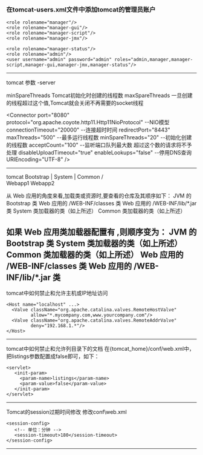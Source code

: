 ### 在tomcat-users.xml文件中添加tomcat的管理员账户
```
<role rolename="manager"/>
<role rolename="manager-gui"/>
<role rolename="manager-script"/>
<role rolename="manager-jmx"/>

<role rolename="manager-status"/>
<role rolename="admin"/>
<user username="admin" password="admin" roles="admin,manager,manager-script,manager-gui,manager-jmx,manager-status"/>
```
--------------------------------------------------------------------------------------
tomcat 参数
-server

minSpareThreads    Tomcat初始化时创建的线程数
maxSpareThreads     一旦创建的线程超过这个值,Tomcat就会关闭不再需要的socket线程

<Connector port="8080"
           protocol="org.apache.coyote.http11.Http11NioProtocol"    --NIO模型
           connectionTimeout="20000"   --连接超时时间
           redirectPort="8443"
           maxThreads="500"     --最多运行线程数
           minSpareThreads="20"  --初始化创建的线程数
           acceptCount="100"   --监听端口队列最大数 超过这个数的请求将不予处理
           disableUploadTimeout="true"
           enableLookups="false"    --停用DNS查询
           URIEncoding="UTF-8" />

--------------------------------------------------------------------------------------
tomcat
 Bootstrap
    |
  System
    |
   Common
  /     \
Webapp1   Webapp2

从 Web 应用的角度来看,加载类或资源时,要查看的仓库及其顺序如下：
JVM 的 Bootstrap 类
Web 应用的 /WEB-INF/classes 类
Web 应用的 /WEB-INF/lib/*.jar 类
System 类加载器的类（如上所述）
Common 类加载器的类（如上所述）

如果 Web 应用类加载器配置有 <Loader delegate="true"/>,则顺序变为：
JVM 的 Bootstrap 类
System 类加载器的类（如上所述）
Common 类加载器的类（如上所述）
Web 应用的 /WEB-INF/classes 类
Web 应用的 /WEB-INF/lib/*.jar 类
--------------------------------------------------------------------------------------
tomcat中如何禁止和允许主机或IP地址访问
```
<Host name="localhost" ...>
  <Valve className="org.apache.catalina.valves.RemoteHostValve"
         allow="*.mycompany.com,www.yourcompany.com"/>
  <Valve className="org.apache.catalina.valves.RemoteAddrValve"
         deny="192.168.1.*"/>
</Host>
```
--------------------------------------------------------------------------------------
tomcat中如何禁止和允许列目录下的文档
在{tomcat_home}/conf/web.xml中，把listings参数配置成false即可，如下：
```
<servlet>
   <init-param>
     <param-name>listings</param-name>
     <param-value>false</param-value>
   </init-param>
</servlet>
```
--------------------------------------------------------------------------------------
Tomcat的session过期时间修改
 修改conf\web.xml
 ```
<session-config>
    <!-- 单位：分钟 -->
    <session-timeout>180</session-timeout>
</session-config>
```
--------------------------------------------------------------------------------------